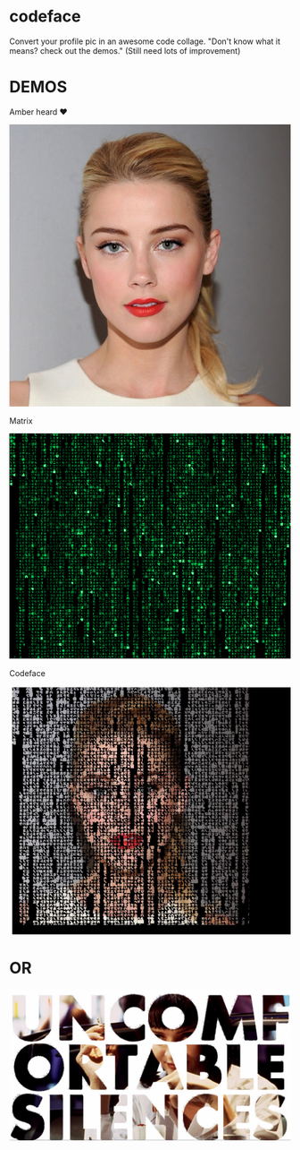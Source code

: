 # codeface
Convert your profile pic in an awesome code collage. "Don't know what it means? check out the demos."
(Still need lots of improvement)
# DEMOS

Amber heard :heart:

![Alt text](/img/amber.png?raw=true "Amber Heard")

Matrix 

![Alt text](/img/matrix.png?raw=true "Matrix")

Codeface

![Alt text](/demos/amber-matrix.JPG?raw=true "mix")

#        OR

![Alt text](/demos/mia-pulp.JPG?raw=true "mix")





